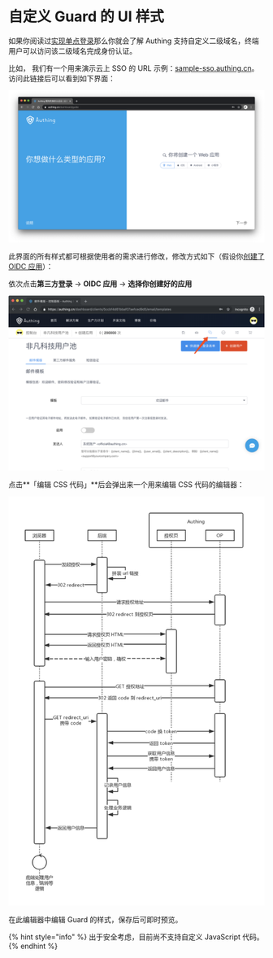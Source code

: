 # 自定义 Guard 的 UI 样式

如果你阅读过[实现单点登录](../../quickstart/implement-sso-with-authing.md)那么你就会了解 Authing 支持自定义二级域名，终端用户可以访问该二级域名完成身份认证。

比如， 我们有一个用来演示云上 SSO 的 URL 示例：[sample-sso.authing.cn](https://sample-sso.authing.cn)。访问此链接后可以看到如下界面：

![](../../.gitbook/assets/image%20%28155%29.png)

此界面的所有样式都可根据使用者的需求进行修改，修改方式如下（假设你[创建了 OIDC 应用](../../advanced/oidc/create-oidc.md)）：

依次点击**第三方登录**  -&gt; **OIDC 应用** -&gt; **选择你创建好的应用**

![](../../.gitbook/assets/image%20%28328%29.png)

点击**「编辑 CSS 代码」**后会弹出来一个用来编辑 CSS 代码的编辑器：

![](../../.gitbook/assets/image%20%28159%29.png)

在此编辑器中编辑 Guard 的样式，保存后可即时预览。

{% hint style="info" %}
出于安全考虑，目前尚不支持自定义 JavaScript 代码。
{% endhint %}


